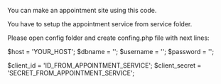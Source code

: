 You can make an appointment site using this code.

You have to setup the appointment service from service folder.

Please open config folder and create confing.php file with next lines:

$host = 'YOUR_HOST';
$dbname = '';
$username = '';
$password = '';

$client_id = 'ID_FROM_APPOINTMENT_SERVICE';
$client_secret = 'SECRET_FROM_APPOINTMENT_SERVICE';